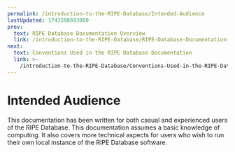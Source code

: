 ```yaml
---
permalink: /introduction-to-the-RIPE-Database/Intended-Audience
lastUpdated: 1743598693000
prev:
  text: RIPE Database Documentation Overview
  link: /introduction-to-the-RIPE-Database/RIPE-Database-Documentation-Overview/
next:
  text: Conventions Used in the RIPE Database Documentation
  link: >-
    /introduction-to-the-RIPE-Database/Conventions-Used-in-the-RIPE-Database-Documentation/
---
```


# Intended Audience

This documentation has been written for both casual and experienced users of the RIPE Database. This documentation assumes a basic knowledge of computing. It also covers more technical aspects for users who wish to run their own local instance of the RIPE Database software.

